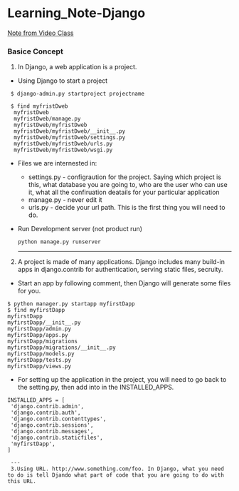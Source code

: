 # Learning_Note-Django

[Note from Video Class](https://www.youtube.com/watch?v=zTNA0MtZwso)

### Basice Concept

1. In Django, a web application is a project.

  * Using Django to start a project 
  
   ```
    $ django-admin.py startproject projectname
 
    $ find myfristDweb
     myfristDweb
     myfristDweb/manage.py
     myfristDweb/myfristDweb
     myfristDweb/myfristDweb/__init__.py
     myfristDweb/myfristDweb/settings.py
     myfristDweb/myfristDweb/urls.py
     myfristDweb/myfristDweb/wsgi.py 
   ```
    
    
  * Files we are internested in:
    * settings.py - configraution for the project. 
      Saying which project is this, what database you are going to, who are the user who can use it, what all the confiruation deatails for your particular application 
    * manage.py - never edit it
    * urls.py - decide your url path. This is the first thing you will need to do.
 
  * Run Development server (not product run)
    ```
    python manage.py runserver  
    ```
    ---
2. A project is made of many applications. Django includes many build-in apps in django.contrib for authentication, serving static files, secruity.

  * Start an app by following comment, then Django will generate some files for you.
   ```
   $ python manager.py startapp myfirstDapp
   $ find myfirstDapp
   myfirstDapp
   myfirstDapp/__init__.py
   myfirstDapp/admin.py
   myfirstDapp/apps.py
   myfirstDapp/migrations
   myfirstDapp/migrations/__init__.py
   myfirstDapp/models.py
   myfirstDapp/tests.py
   myfirstDapp/views.py
   ```
  * For setting up the application in the project, you will need to go back to the setting.py, then add into in the INSTALLED_APPS.
   
   ```
   INSTALLED_APPS = [
    'django.contrib.admin',
    'django.contrib.auth',
    'django.contrib.contenttypes',
    'django.contrib.sessions',
    'django.contrib.messages',
    'django.contrib.staticfiles',
    'myfirstDapp',
   ]
   ```
     ---
     3.Using URL. http://www.something.com/foo. In Django, what you need to do is tell Djando what part of code that you are going to do with this URL.
     
     
      
      
    
